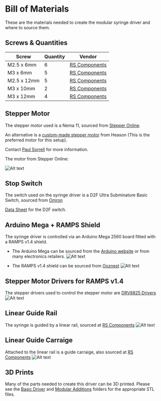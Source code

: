 # Bill of Materials
These are the materials needed to create the modular syringe driver and where to source them.

## Screws & Quantities
Screw | Quantity | Vendor
--- | --- | ---
M2.5 x 6mm | 6 | [RS Components](http://uk.rs-online.com/web/p/socket-screws/4838124/)
M3 x 6mm | 5 | [RS Components](http://uk.rs-online.com/web/p/socket-screws/1871207/)
M2.5 x 12mm | 5 | [RS Components](http://uk.rs-online.com/web/p/socket-screws/4838130/)
M3 x 10mm | 2 | [RS Components](http://uk.rs-online.com/web/p/socket-screws/2328366/)
M3 x 12mm | 4 | [RS Components](http://uk.rs-online.com/web/p/socket-screws/1871229/)


## Stepper Motor

The stepper motor used is a Nema 11, sourced from [Stepper Online](http://www.omc-stepperonline.com/threaded-rod-nema-11-external-linear-stepper-motor34mm-body-100mm-t5-x-2-p-203.html).

An alternative is a [custom-made stepper motor](custom_stepper/) from Heason (This is the preferred motor for this setup).

Contact [Paul Sorrell](mailto:psorrell@heason.com) for more information.

The motor from Stepper Online:

![Alt text](http://www.omc-stepperonline.com/images/11LS13-0754E-100B.jpg)



## Stop Switch
The switch used on the syringe driver is a D2F Ultra Subminature Basic Switch, sourced from [Omron](http://uk.farnell.com/omron-electronic-components/d2f01lt/microswitch-hinge-lever-0-1/dp/1961085)

[Data Sheet](https://www.omron.com/ecb/products/pdf/en-d2f.pdf) for the D2F switch.


## Arduino Mega + RAMPS Shield
The syringe driver is controlled via an Arduino Mega 2560 board fitted with a RAMPS v1.4 shield.

* The Arduino Mega can be sourced from the [Arduino website](https://www.arduino.cc/en/Main/ArduinoBoardMega2560) or from many electronics retailers.
![Alt text](https://a.pololu-files.com/picture/0J3807.1200.jpg?e5e6ed1dcbd127a24220d4ed455510a2)

* The RAMPS v1.4 shield can be sourced from [Ooznest](http://ooznest.co.uk/RAMPS-14-Controller-Board-Premium&currency=GBP&language=en?gclid=Cj0KEQiAyuPCBRCimuayhb3qqvwBEiQAgz62kVp1GNCQKYvTIFOcvpG9ZQ0eJvKzC2Tw6_trZBFtpCMaAlxl8P8HAQ)
![Alt text](http://ooznest.co.uk/image/cache/data/products/RAMPS-Premium/RAMPS-PREMIUM-3-746x1000.jpg)


## Stepper Motor Drivers for RAMPS v1.4
The stepper drivers used to control the stepper motor are [DRV8825 Drivers](https://www.pololu.com/product/2982)
![Alt text](https://a.pololu-files.com/picture/0J5806.1200.jpg?c8b077547880443247671b2d4d534ef4_)


## Linear Guide Rail
The syringe is guided by a linear rail, sourced at [RS Components](http://uk.rs-online.com/web/p/linear-guides-rails/6192391/)
![Alt text](http://uk.rs-online.com/largeimages/F6192391-01.jpg)


## Linear Guide Carraige
Attached to the linear rail is a guide carraige, also sourced at [RS Components](http://uk.rs-online.com/web/p/linear-guides-guide-blocks-carriages/6192442/)
![Alt text](http://uk.rs-online.com/largeimages/R619244-01.jpg)


## 3D Prints
Many of the parts needed to create this driver can be 3D printed. Please see the [Basic Driver](basic_driver_stls/) and [Modular Additions](modular_additions_stls/) folders for the appropriate STL files.
